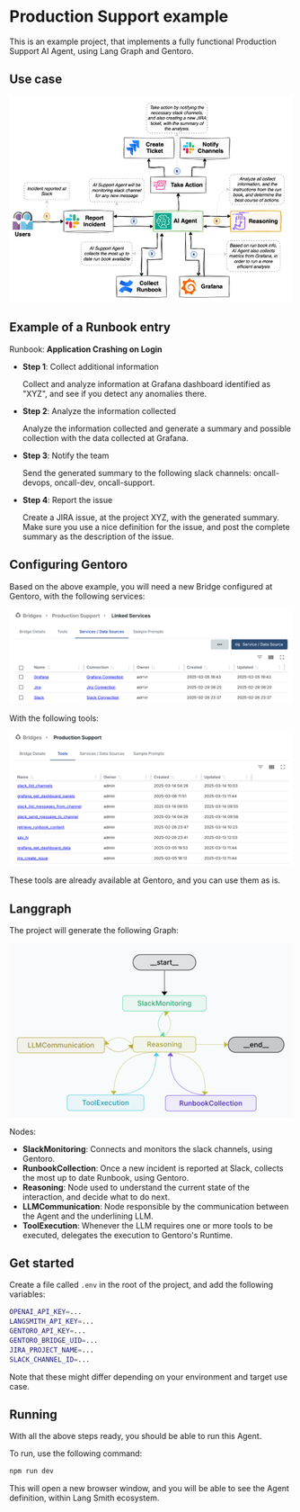 # Production Support example

This is an example project, that implements a fully functional Production Support AI Agent, using Lang Graph and Gentoro.

## Use case

![Use case](./static/usecase.webp)


## Example of a Runbook entry

Runbook: **Application Crashing on Login**

* **Step 1**: Collect additional information 

    Collect and analyze information at Grafana dashboard identified as "XYZ", and see if you detect any anomalies there.

* **Step 2**: Analyze the information collected

    Analyze the information collected and generate a summary and possible collection with the data collected at Grafana.

* **Step 3**: Notify the team

    Send the generated summary to the following slack channels: oncall-devops, oncall-dev, oncall-support.

* **Step 4**: Report the issue

    Create a JIRA issue, at the project XYZ, with the generated summary. Make sure you use a nice definition for the issue, and post the complete summary as the description of the issue.


## Configuring Gentoro

Based on the above example, you will need a new Bridge configured at Gentoro, with the following services:

![Required services at Gentoro](./static/gentoro-services.webp)

With the following tools:

![Required tools at Gentoro](./static/gentoro-tools.webp)

These tools are already available at Gentoro, and you can use them as is.

## Langgraph

The project will generate the following Graph:

![Langgraph generated graph](./static/langgraph.webp)

Nodes:

- **SlackMonitoring**: Connects and monitors the slack channels, using Gentoro.
- **RunbookCollection**: Once a new incident is reported at Slack, collects the most up to date Runbook, using Gentoro.
- **Reasoning**: Node used to understand the current state of the interaction, and decide what to do next.
- **LLMCommunication**: Node responsible by the communication between the Agent and the underlining LLM.
- **ToolExecution**: Whenever the LLM requires one or more tools to be executed, delegates the execution to Gentoro's Runtime.


## Get started

Create a file called `.env` in the root of the project, and add the following variables:

```bash
OPENAI_API_KEY=...
LANGSMITH_API_KEY=...
GENTORO_API_KEY=...
GENTORO_BRIDGE_UID=...
JIRA_PROJECT_NAME=...
SLACK_CHANNEL_ID=...
```

Note that these might differ depending on your environment and target use case.

## Running

With all the above steps ready, you should be able to run this Agent.

To run, use the following command:

```bash
npm run dev
```

This will open a new browser window, and you will be able to see the Agent definition, within Lang Smith ecosystem.
